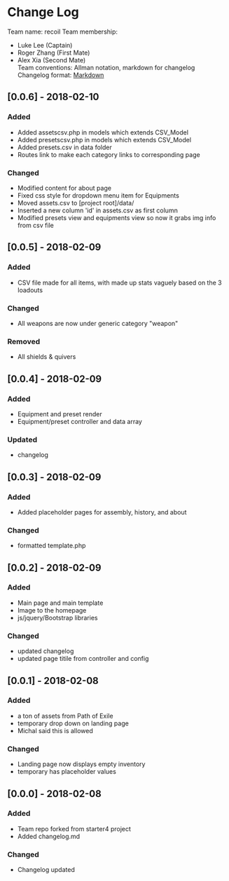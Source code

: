 # Change Log

Team name: recoil
Team membership:
- Luke Lee (Captain)
- Roger Zhang (First Mate)
- Alex Xia (Second Mate)  
Team conventions: Allman notation, markdown for changelog  
Changelog format: [Markdown](https://github.com/adam-p/markdown-here/wiki/Markdown-Cheatsheet) 


## [0.0.6] - 2018-02-10
### Added
- Added assetscsv.php in models which extends CSV_Model
- Added presetscsv.php in models which extends CSV_Model
- Added presets.csv in data folder
- Routes link to make each category links to corresponding page

### Changed
- Modified content for about page
- Fixed css style for dropdown menu item for Equipments
- Moved assets.csv to [project root]/data/
- Inserted a new column 'id' in assets.csv as first column
- Modified presets view and equipments view so now it grabs img info from csv file


## [0.0.5] - 2018-02-09
### Added
- CSV file made for all items, with made up stats vaguely based on the 3 loadouts 

### Changed
- All weapons are now under generic category "weapon"

### Removed
- All shields & quivers

## [0.0.4] - 2018-02-09
### Added
- Equipment and preset render
- Equipment/preset controller and data array

### Updated
- changelog

## [0.0.3] - 2018-02-09
### Added
- Added placeholder pages for assembly, history, and about

### Changed
- formatted template.php

## [0.0.2] - 2018-02-09
### Added
- Main page and main template
- Image to the homepage
- js/jquery/Bootstrap libraries

### Changed
- updated changelog
- updated page titile from controller and config

## [0.0.1] - 2018-02-08
### Added
- a ton of assets from Path of Exile
- temporary drop down on landing page
- Michal said this is allowed

### Changed
- Landing page now displays empty inventory
- temporary has placeholder values

## [0.0.0] - 2018-02-08
### Added
- Team repo forked from starter4 project
- Added changelog.md

### Changed
- Changelog updated
